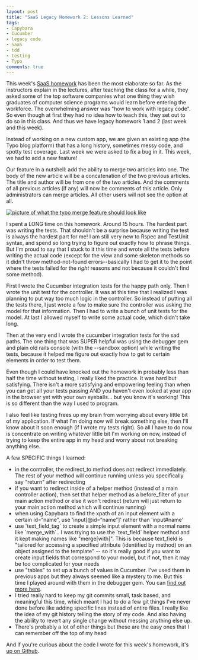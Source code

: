 ```yaml
---
layout: post
title: "SaaS Legacy Homework 2: Lessons Learned"
tags:
- Capybara
- Cucumber
- legacy code
- SaaS
- tdd
- testing
- Typo
comments: true
---
```


This week's <a href="https://www.edx.org/course/engineering-software-service-part-2-uc-berkeleyx-cs169-2x">SaaS homework</a> has been the most elaborate so far. As the instructors explain in the lectures, after teaching the class for a while, they asked some of the top software companies what one thing they wish graduates of computer science programs would learn before entering the workforce. The overwhelming answer was "how to work with legacy code". So even though at first they had no idea how to teach this, they set out to do so in this class. And thus we have legacy homework 1 and 2 (last week and this week).

Instead of working on a new custom app, we are given an existing app (the Typo blog platform) that has a long history, sometimes messy code, and spotty test coverage. Last week we were asked to fix a bug in it. This week, we had to add a new feature!

Our feature in a nutshell: add the ability to merge two articles into one. The body of the new article will be a concatenation of the two previous articles. The title and author will be from one of the two articles. And the comments of all previous articles (if any) will now be comments of this article. Only administrators can merge articles. All other users will not see the option at all.

<a href="{{ site.imageurl }}typo_merge_feature.png"><img src="{{ site.imageurl }}typo_merge_feature-sm.png" alt="picture of what the typo merge feature should look like" /></a>

I spent a LONG time on this homework. Around 15 hours. The hardest part was writing the tests. That shouldn't be a surprise because writing the test is always the hardest part for me! I am still very new to Rspec and TestUnit syntax, and spend so long trying to figure out exactly how to phrase things. But I'm proud to say that I stuck to it this time and wrote all the tests before writing the actual code (except for the view and some skeleton methods so it didn't throw method-not-found errors--basically I had to get it to the point where the tests failed for the <em>right</em> reasons and not because it couldn't find some method).

First I wrote the Cucumber integration tests for the happy path only. Then I wrote the unit test for the controller. It was at this time that I realized I was planning to put way too much logic in the controller. So instead of putting all the tests there, I just wrote a few to make sure the controller was asking the model for that information. Then I had to write a bunch of unit tests for the model. At last I allowed myself to write some actual code, which didn't take long.

Then at the very end I wrote the cucumber integration tests for the sad paths. The one thing that was SUPER helpful was using the debugger gem and plain old rails console (with the --sandbox option) while writing the tests, because it helped me figure out exactly how to get to certain elements in order to test them.

Even though I could have knocked out the homework in probably less than half the time without testing, I really liked the practice. It was hard but satisfying. There isn't a more satisfying and empowering feeling than when you can get all your tests passing AND you haven't even looked at your app in the browser yet with your own eyeballs... but you know it's working! This is so different than the way I used to program.

I also feel like testing frees up my brain from worrying about every little bit of my application. If what I'm doing now will break something else, then I'll know about it soon enough (if I wrote my tests right). So all I have to do now is concentrate on writing whatever little bit I'm working on now, instead of trying to keep the entire app in my head and worry about not breaking anything else.

A few SPECIFIC things I learned:
<ul>
	<li>in the controller, the redirect_to method does not redirect immediately. The rest of your method will continue running unless you specifically say "return" after redirecting</li>
	<li>if you want to redirect inside of a helper method (instead of a main controller action), then set that helper method as a before_filter of your main action method or else it won't redirect (return will just return to your main action method which will continue running)</li>
	<li>when using Capybara to find the xpath of an input element with a certain id=“name”, use 'input[@id=“name”]' rather than 'input#name'</li>
	<li>use `text_field_tag` to create a simple input element with a normal name like `merge_with`.. I was trying to use the `text_field` helper method and it kept making names like "merge[with]". This is because text_field is "tailored for accessing a specified attribute (identified by method) on an object assigned to the template" -- so it's really good if you want to create input fields that correspond to your model, but if not, then it may be too complicated for your needs</li>
	<li>use "tables" to set up a bunch of values in Cucumber. I've used them in previous apps but they always seemed like a mystery to me. But this time I played around with them in the debugger gem. You can <a href="https://thomassundberg.wordpress.com/2014/06/30/cucumber-data-tables/">find out more here</a>.</li>
	<li>I tried really hard to keep my git commits small, task based, and meaningful this time, which meant I had to do a few git things I've never done before like adding specific lines instead of entire files. I really like the idea of my git history telling the story of my code. And also having the ability to revert any single change without messing anything else up.</li>
	<li>There's probably a lot of other things but these are the easy ones that I can remember off the top of my head</li>
</ul>
And if you're curious about the code I wrote for this week's homework, it's <a href="https://github.com/jimmylorunning/typo">up on Github</a>.